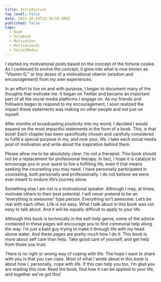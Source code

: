 ```yaml
---
title: Introduction
top_level: false
date: 2022-10-29T13:39:54.806Z
published: false
tags:
  - Book
  - VitaminG
  - Motivation
  - Motivational
  - SocialMedia
---
```

I started my motivational posts based on the concept of the fortune cookie. As I continued to evolve the concept, it grew into what is now known as “Vitamin G;” or tiny doses of a motivational vitamin (wisdom and encouragement) from my own experiences.

In an effort to live on and with purpose, I began to document many of the thoughts that motivate me. It began on Twitter and became an important part of all the social media platforms I engage on. As my friends and followers began to respond to my encouragement, I soon realized the impact these statements was making on other people and not just on myself.

After months of broadcasting positivity into my world, I decided I would expand on the most impactful statements in the form of a book. This, is that book! Each chapter has been specifically chosen and carefully considered to fulfill a special purpose in my, and now your, life. I take each social media post of motivation and write about the inspiration behind them.

Please allow me to be absolutely clear. I’m not a therapist. This book should not be a replacement for professional therapy. In fact, I hope it is catalyst to encourage you in your quest to live a fulfilling life, even if that means seeking the counseling you may need. I have personally participated in counseling, both personally and professionally. I do not believe we were ever meant to endure life’s journey alone.

Something else I am not is a motivational speaker. Although I may, at times, motivate others to their best potential. I will never pretend to be an “everything is awesome” type person. Everything isn’t awesome. Let’s be real with each other. Life is not easy. What I talk about in this book was not easy to talk about. And it will be equally difficult to apply to your life.

Although this book is technically in the self-help genre, some of the advice contained in these pages will encourage you to find communal help along the way. I’m just a bald guy trying to make it through life with my head above water. And these pages are pretty much how I do it. This book is more about self care than help. Take good care of yourself, and get help from those you trust.

There is no right or wrong way of coping with life. The hope I want to share with you is that you can cope. Most of what I wrote about in this book is about how I, personally, cope with life. If this can help you too, I’m glad you are reading this now. Read the book, find how it can be applied to your life, and together we’ve got this!